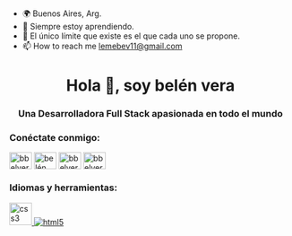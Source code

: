  
-  🌍  Buenos Aires, Arg. 
- 🌱 Siempre estoy aprendiendo. 
- 💞️ El único límite que existe es el que cada uno se propone.
- 📫 How to reach me  lemebev11@gmail.com


<h1 align="center">Hola 👋, soy belén vera</h1>
<h3 align="center">Una Desarrolladora Full Stack apasionada en todo el mundo</h3>

<h3 align="left">Conéctate conmigo:</h3>
<p align="left">
<a href="https://twitter.com/bbelvera" target="blank"><img align="center" src="https:// raw.githubusercontent.com/rahuldkjain/github-profile-readme-generator/master/src/images/icons/Social/twitter.svg" alt="bbelvera" height="30" width="40" /></a >
<a href="https://fb.com/belén vera" target="blank"><img align="center" src="https://raw.githubusercontent.com/rahuldkjain/github-profile-readme-generator/master/src/images/icons/Social/facebook.svg" alt="belén vera" height="30" width="40" /></a>
<a href="https://instagram.com/bbelvera" target="blank"><img align="center" src="https://raw.githubusercontent.com/rahuldkjain/github-profile-readme-generator /master/src/images/icons/Social/instagram.svg" alt="bbelvera" height="30" width="40" /></a>
<a href="https://discord.gg/bbelvera #5950" target="en blanco"><img align="center" src="https://raw.githubusercontent.com/rahuldkjain/github-profile-readme-generator/master/src/images/icons/Social/discord .svg" alt="bbelvera#5950" height="30" width="40" /></a>
</p>

<h3 align="left">Idiomas y herramientas:</h3>
<p align="left"> <a href="https://www.w3schools.com/css/" target="_blank" rel="noreferrer"> <img src="https://raw.githubusercontent. com/devicons/devicon/master/icons/css3/css3-original-wordmark.svg" alt="css3" width="40" height="40"/> </a> <a href="https:// www.w3.org/html/" target="_blank" rel="noreferrer"> <img src="https://raw.githubusercontent.com/devicons/devicon/master/icons/html5/html5-original-wordmark .svg" alt="html5" ancho="40" alto="40"/> </a> </p>
<!---
bbelvera/bbelvera is a ✨ special ✨ repository because its `README.md` (this file) appears on your GitHub profile.
You can click the Preview link to take a look at your changes.
--->
